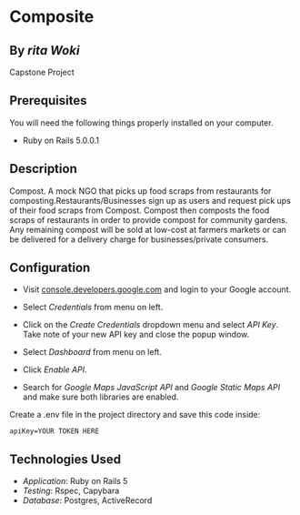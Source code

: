# Composite

## By *rita Woki*

Capstone Project


## Prerequisites

You will need the following things properly installed on your computer.

* Ruby on Rails 5.0.0.1


## Description
  Compost. A mock NGO that picks up food scraps from  restaurants for composting.Restaurants/Businesses sign up as users and request pick ups of their food scraps from Compost. Compost then composts the food scraps of restaurants in order to provide compost for community gardens. Any remaining compost will be sold at low-cost at farmers markets or can be delivered for a delivery charge for businesses/private consumers.

## Configuration

* Visit [console.developers.google.com](http://console.developers.google.com) and login to your Google account.

* Select *Credentials* from menu on left.

* Click on the *Create Credentials* dropdown menu and select *API Key*. Take note of your new API key and close the popup window.

* Select *Dashboard* from menu on left.

* Click *Enable API*.

* Search for *Google Maps JavaScript API* and *Google Static Maps API* and make sure both libraries are enabled.

Create a .env file in the project directory and save this code inside:
```
apiKey=YOUR TOKEN HERE

```

## Technologies Used

* *Application*: Ruby on Rails 5<br>
* *Testing*: Rspec, Capybara<br>
* *Database*: Postgres, ActiveRecord

